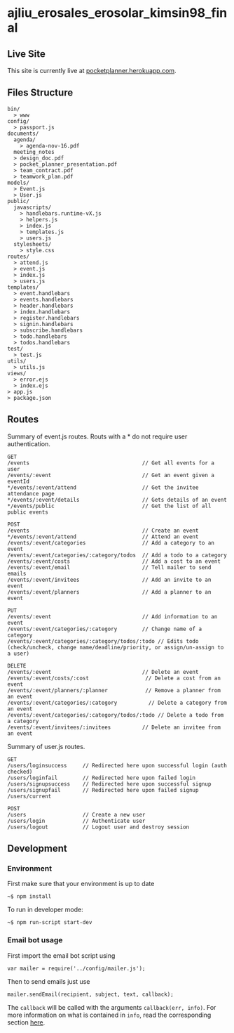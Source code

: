 ajliu_erosales_erosolar_kimsin98_final
======================================
Live Site
---------
This site is currently live at [pocketplanner.herokuapp.com](http://pocketplanner.herokuapp.com/).

Files Structure
---------------
```
bin/
  > www
config/
  > passport.js
documents/
  agenda/
    > agenda-nov-16.pdf
  meeting_notes
  > design_doc.pdf
  > pocket_planner_presentation.pdf
  > team_contract.pdf
  > teamwork_plan.pdf
models/
  > Event.js
  > User.js
public/
  javascripts/
    > handlebars.runtime-vX.js
    > helpers.js
    > index.js
    > templates.js
    > users.js
  stylesheets/
    > style.css
routes/
  > attend.js
  > event.js
  > index.js
  > users.js
templates/
  > event.handlebars
  > events.handlebars
  > header.handlebars
  > index.handlebars
  > register.handlebars
  > signin.handlebars
  > subscribe.handlebars
  > todo.handlebars
  > todos.handlebars
test/
  > test.js
utils/
  > utils.js
views/
  > error.ejs
  > index.ejs
> app.js
> package.json
```

Routes
------
Summary of event.js routes. Routs with a * do not require user authentication.
```
GET
/events                                    // Get all events for a user
/events/:event                             // Get an event given a eventId
*/events/:event/attend                     // Get the invitee attendance page
*/events/:event/details                    // Gets details of an event
*/events/public                            // Get the list of all public events

POST
/events                                    // Create an event
*/events/:event/attend                     // Attend an event
/events/:event/categories                  // Add a category to an event
/events/:event/categories/:category/todos  // Add a todo to a category
/events/:event/costs                       // Add a cost to an event
/events/:event/email                       // Tell mailer to send emails
/events/:event/invitees                    // Add an invite to an event
/events/:event/planners                    // Add a planner to an event

PUT
/events/:event                             // Add information to an event
/events/:event/categories/:category        // Change name of a category
/events/:event/categories/:category/todos/:todo // Edits todo (check/uncheck, change name/deadline/priority, or assign/un-assign to a user)

DELETE
/events/:event                             // Delete an event
/events/:event/costs/:cost                  // Delete a cost from an event
/events/:event/planners/:planner            // Remove a planner from an event
/events/:event/categories/:category          // Delete a category from an event
/events/:event/categories/:category/todos/:todo // Delete a todo from a category
/events/:event/invitees/:invitees          // Delete an invitee from an event

```
Summary of  user.js routes.
```
GET
/users/loginsuccess     // Redirected here upon successful login (auth checked)
/users/loginfail        // Redirected here upon failed login
/users/signupsuccess    // Redirected here upon successful signup
/users/signupfail       // Redirected here upon failed signup
/users/current

POST
/users                  // Create a new user
/users/login            // Authenticate user
/users/logout           // Logout user and destroy session
```

Development
-----------
### Environment
First make sure that your environment is up to date
```
~$ npm install
```

To run in developer mode:
```
~$ npm run-script start-dev
```

### Email bot usage
First import the email bot script using
```
var mailer = require('../config/mailer.js');
```

Then to send emails just use
```
mailer.sendEmail(recipient, subject, text, callback);
```
The `callback` will be called with the arguments `callback(err, info)`. For more information on what is contained in `info`, read the corresponding section [here](https://nodemailer.com).
